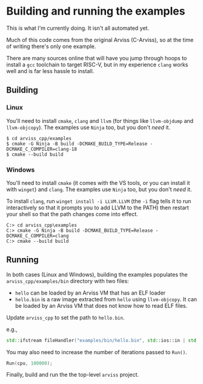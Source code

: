 # Building and running the examples

This is what I'm currently doing. It isn't all automated yet.

Much of this code comes from the original Arviss (C-Arviss), so at the time of writing there's only one example.

There are many sources online that will have you jump through hoops to install a `gcc` toolchain to target
RISC-V, but in my experience `clang` works well and is far less hassle to install.

## Building
### Linux
You'll need to install `cmake`, `clang` and `llvm` (for things like `llvm-objdump` and `llvm-objcopy`).
The examples use `Ninja` too, but you don't *need* it.

```
$ cd arviss_cpp/examples
$ cmake -G Ninja -B build -DCMAKE_BUILD_TYPE=Release -DCMAKE_C_COMPILER=clang-18
$ cmake --build build
```

### Windows
You'll need to install `cmake` (it comes with the VS tools, or you can install it with `winget`) and
`clang`. The examples use `Ninja` too, but you don't *need* it.

To install `clang`, run `winget install -i LLVM.LLVM` (the `-i` flag tells it to run interactively so
that it prompts you to add LLVM to the PATH) then restart your shell so that the path changes come into effect.

```
C:> cd arviss_cpp\examples
C:> cmake -G Ninja -B build -DCMAKE_BUILD_TYPE=Release -DCMAKE_C_COMPILER=clang
C:> cmake --build build
```

## Running
In both cases (Linux and Windows), building the examples populates the `arviss_cpp/examples/bin` directory
with two files:
- `hello` can be loaded by an Arviss VM that has an ELF loader
- `hello.bin` is a raw image extracted from `hello` using `llvm-objcopy`. It can be loaded by an Arviss VM
  that does not know how to read ELF files.

Update `arviss_cpp` to set the path to `hello.bin`.

e.g.,
```cpp
std::ifstream fileHandler("examples/bin/hello.bin", std::ios::in | std::ios::binary | std::ios::ate);
```

You may also need to increase the number of iterations passed to `Run()`.
```cpp
Run(cpu, 100000);
```

Finally, build and run the the top-level `arviss` project.
